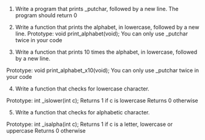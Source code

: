1. Write a program that prints _putchar, followed by a new line.
The program should return 0

2. Write a function that prints the alphabet, in lowercase, followed by a new line.
Prototype: void print_alphabet(void);
You can only use _putchar twice in your code

3. Write a function that prints 10 times the alphabet, in lowercase, followed by a new line.

Prototype: void print_alphabet_x10(void);
You can only use _putchar twice in your code


4. Write a function that checks for lowercase character.

Prototype: int _islower(int c);
Returns 1 if c is lowercase
Returns 0 otherwise

5. Write a function that checks for alphabetic character.

Prototype: int _isalpha(int c);
Returns 1 if c is a letter, lowercase or uppercase
Returns 0 otherwise

